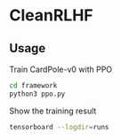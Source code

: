 # CleanRLHF

## Usage

Train CardPole-v0 with PPO

```bash
cd framework
python3 ppo.py
```

Show the training result

```bash
tensorboard --logdir=runs
```

